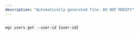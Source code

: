 ```yaml
---
description: "Automatically generated file. DO NOT MODIFY"
---
```


```cli

mgc users get --user-id {user-id}

```